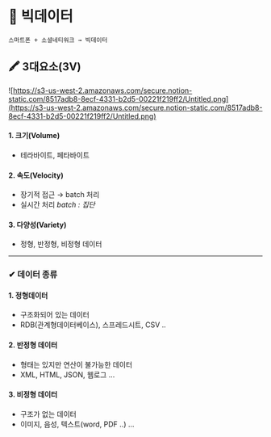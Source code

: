 # 📑 빅데이터
```text
스마트폰 + 소셜네티워크 → 빅데이터
```   

## 🖍 3대요소(3V)
![https://s3-us-west-2.amazonaws.com/secure.notion-static.com/8517adb8-8ecf-4331-b2d5-00221f219ff2/Untitled.png](https://s3-us-west-2.amazonaws.com/secure.notion-static.com/8517adb8-8ecf-4331-b2d5-00221f219ff2/Untitled.png)

#### 1. 크기(Volume)
- 테라바이트, 페타바이트

#### 2. 속도(Velocity)

- 장기적 접근 → batch 처리
- 실시간 처리
_batch : 집단_

#### 3. 다양성(Variety)
- 정형, 반정형, 비정형 데이터
---   

### ✔ 데이터 종류

#### 1. 정형데이터
- 구조화되어 있는 데이터
- RDB(관계형데이터베이스), 스프레드시트, CSV ..

#### 2. 반정형 데이터
- 형태는 있지만 연산이 불가능한 데이터
- XML, HTML, JSON, 웹로그 ...

#### 3. 비정형 데이터
- 구조가 없는 데이터
- 이미지, 음성, 텍스트(word, PDF ..) ...

